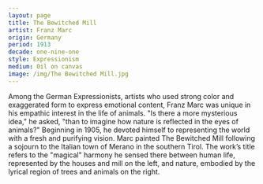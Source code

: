 ```yaml
---
layout: page
title: The Bewitched Mill
artist: Franz Marc
origin: Germany
period: 1913
decade: one-nine-one
style: Expressionism
medium: Oil on canvas
image: /img/The Bewitched Mill.jpg
---
```


Among the German Expressionists, artists who used strong color and exaggerated form to express emotional content, Franz Marc was unique in his empathic interest in the life of animals. "Is there a more mysterious idea," he asked, "than to imagine how nature is reflected in the eyes of animals?" Beginning in 1905, he devoted himself to representing the world with a fresh and purifying vision. Marc painted The Bewitched Mill following a sojourn to the Italian town of Merano in the southern Tirol. The work’s title refers to the "magical" harmony he sensed there between human life, represented by the houses and mill on the left, and nature, embodied by the lyrical region of trees and animals on the right.


